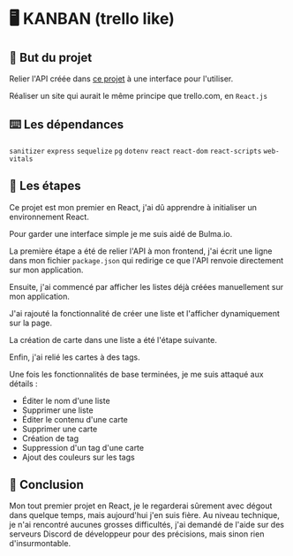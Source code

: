 # 🖥 KANBAN (trello like)

## 🎯 But du projet
Relier l'API créée dans [ce projet](https://github.com/kevin-smrt/KANBAN_API) à une interface pour l'utiliser.

Réaliser un site qui aurait le même principe que trello.com, en `React.js`

## ⌨️ Les dépendances
`sanitizer` `express` `sequelize` `pg` `dotenv` `react` `react-dom` `react-scripts` `web-vitals`

## 📑 Les étapes
Ce projet est mon premier en React, j'ai dû apprendre à initialiser un environnement React.

Pour garder une interface simple je me suis aidé de Bulma.io.

La première étape a été de relier l'API à mon frontend, j'ai écrit une ligne dans mon fichier `package.json` qui redirige ce que l'API renvoie directement sur mon application.

Ensuite, j'ai commencé par afficher les listes déjà créées manuellement sur mon application.

J'ai rajouté la fonctionnalité de créer une liste et l'afficher dynamiquement sur la page.

La création de carte dans une liste a été l'étape suivante.

Enfin, j'ai relié les cartes à des tags.

Une fois les fonctionnalités de base terminées, je me suis attaqué aux détails :
- Éditer le nom d'une liste
- Supprimer une liste
- Éditer le contenu d'une carte
- Supprimer une carte
- Création de tag
- Suppression d'un tag d'une carte
- Ajout des couleurs sur les tags

## 📍 Conclusion
Mon tout premier projet en React, je le regarderai sûrement avec dégout dans quelque temps, mais aujourd'hui j'en suis fière. Au niveau technique, je n'ai rencontré aucunes grosses difficultés, j'ai demandé de l'aide sur des serveurs Discord de développeur pour des précisions, mais sinon rien d'insurmontable.
